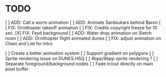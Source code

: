 # TODO

[ ] ADD: Call a worm animation
[ ] ADD: Animate Sardaukars behind Baron
[ ] FIX: Ornithopter takeoff animation
[ ] FIX: Credits copyright freeze for 10 sec.
[X] FIX: Feyd background
[ ] ADD: Water drop animation on Sietch room
[ ] ADD: Ornithopter flight animated dunes
[ ] FIX: adjust animation on Chani and Liet for Intro

[ ] Create a better animation system
[ ] Support gradient on polygons
[ ] Sprite rendering issue on DUNES.HSQ 
[ ] 4bpp/8bpp sprite rendering ?
[ ] Separate foreground/background nodes
[ ] Fade in/out directly on main pixel buffer
